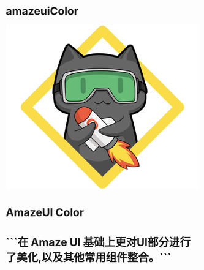 # amazeuiColor
![](https://github.com/OKAERI/amazeuiColor/blob/master/color/assets/img/cat.png)
<h1>AmazeUI Color<h1>
```在 Amaze UI 基础上更对UI部分进行了美化,以及其他常用组件整合。```
